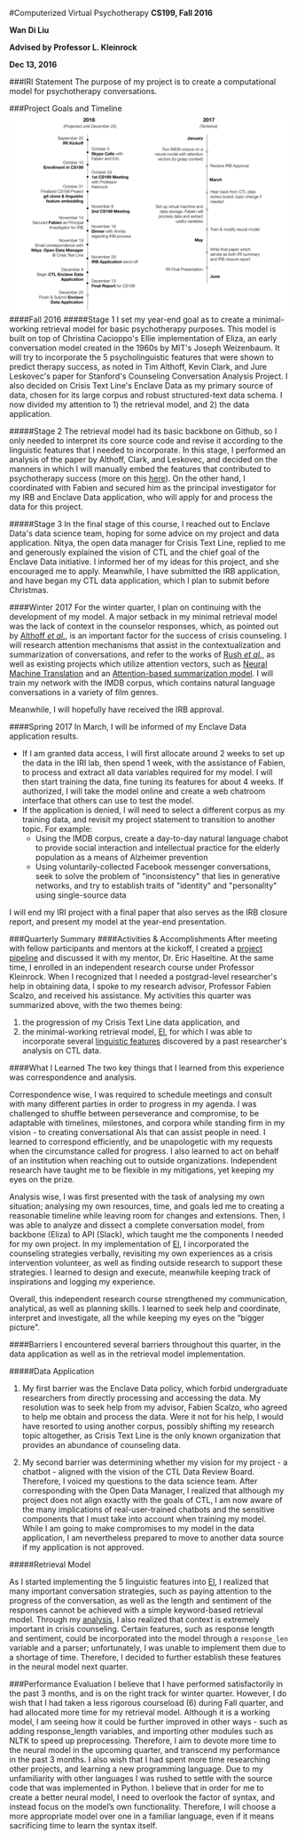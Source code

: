 #Computerized Virtual Psychotherapy
**CS199, Fall 2016**


**Wan Di Liu**


**Advised by Professor L. Kleinrock**


**Dec 13, 2016**


###IRI Statement
The purpose of my project is to create a computational model for psychotherapy conversations.


###Project Goals and Timeline
![Project Timeline Overview](https://github.com/wandiliu/El/blob/master/IRI%20timeline.jpg)
####Fall 2016
#####Stage 1
I set my year-end goal as to create a minimal-working retrieval model for basic psychotherapy purposes. This model is built on top of Christina Cacioppo's Ellie implementation of Eliza, an early conversation model created in the 1960s by MIT's Joseph Weizenbaum. It will try to incorporate the 5 psycholinguistic features that were shown to predict therapy success, as noted in Tim Althoff, Kevin Clark, and Jure Leskovec's paper for Stanford's Counseling Conversation Analysis Project. I also decided on Crisis Text Line's Enclave Data as my primary source of data, chosen for its large corpus and robust structured-text data schema. I now divided my attention to 1) the retrieval model, and 2) the data application.


#####Stage 2
The retrieval model had its basic backbone on Github, so I only needed to interpret its core source code and revise it according to the linguistic features that I needed to incorporate. In this stage, I performed an analysis of the paper by Althoff, Clark, and Leskovec, and decided on the manners in which I will manually embed the features that contributed to psychotherapy success (more on this [here](https://github.com/wandiliu/El/blob/master/plugins/el/README.md)). On the other hand, I coordinated with Fabien and secured him as the principal investigator for my IRB and Enclave Data application, who will apply for and process the data for this project.


#####Stage 3
In the final stage of this course, I reached out to Enclave Data's data science team, hoping for some advice on my project and data application. Nitya, the open data manager for Crisis Text Line, replied to me and generously explained the vision of CTL and the chief goal of the Enclave Data initiative. I informed her of my ideas for this project, and she encouraged me to apply. Meanwhile, I have submitted the IRB application, and have began my CTL data application, which I plan to submit before Christmas.


####Winter 2017
For the winter quarter, I plan on continuing with the development of my model. A major setback in my minimal retrieval model was the lack of context in the counselor responses, which, as pointed out by [Althoff *et al.*](http://timalthoff.com/docs/althoff-2016-mental_health.pdf), is an important factor for the success of crisis counseling. I will research attention mechanisms that assist in the contextualization and summarization of conversations, and refer to the works of [Rush *et al.*](https://arxiv.org/abs/1509.00685v2), as well as existing projects which utilize attention vectors, such as [Neural Machine Translation](https://github.com/tuzhaopeng/NMT) and an [Attention-based summarization model](https://github.com/falcondai/trained-ABS-model). I will train my network with the IMDB corpus, which contains natural language conversations in a variety of film genres. 


Meanwhile, I will hopefully have received the IRB approval. 


####Spring 2017
In March, I will be informed of my Enclave Data application results. 
- If I am granted data access, I will first allocate around 2 weeks to set up the data in the IRI lab, then spend 1 week, with the assistance of Fabien, to process and extract all data variables required for my model. I will then start training the data, fine tuning its features for about 4 weeks. If authorized, I will take the model online and create a web chatroom interface that others can use to test the model.
- If the application is denied, I will need to select a different corpus as my training data, and revisit my project statement to transition to another topic. For example:
  - Using the IMDB corpus, create a day-to-day natural language chabot to provide social interaction and intellectual practice for the elderly population as a means of Alzheimer prevention
  - Using voluntarily-collected Facebook messenger conversations, seek to solve the problem of "inconsistency" that lies in generative networks, and try to establish traits of "identity" and "personality" using single-source data


I will end my IRI project with a final paper that also serves as the IRB closure report, and present my model at the year-end presentation.


###Quarterly Summary
####Activities & Accomplishments 
After meeting with fellow participants and mentors at the kickoff, I created a [project pipeline](https://github.com/wandiliu/El/blob/master/IRI_pipeline.pdf) and discussed it with my mentor, Dr. Eric Haseltine. At the same time, I enrolled in an independent research course under Professor Kleinrock. When I recognized that I needed a postgrad-level researcher's help in obtaining data, I spoke to my research advisor, Professor Fabien Scalzo, and received his assistance. My activities this quarter was summarized above, with the two themes being:
  1.  the progression of my Crisis Text Line data application, and 
  2.  the minimal-working retrieval model, [El](https://github.com/wandiliu/El/tree/master/plugins/el), for which I was able to incorporate several [linguistic features](https://github.com/wandiliu/El/blob/master/plugins/el/README.md) discovered by a past researcher's analysis on CTL data. 


####What I Learned
The two key things that I learned from this experience was correspondence and analysis. 

Correspondence wise, I was required to schedule meetings and consult with many different parties in order to progress in my agenda. I was challenged to shuffle between perseverance and compromise, to be adaptable with timelines, milestones, and corpora while standing firm in my vision - to creating conversational AIs that can assist people in need. I learned to correspond efficiently, and be unapologetic with my requests when the circumstance called for progress. I also learned to act on behalf of an institution when reaching out to outside organizations. Independent research have taught me to be flexible in my mitigations, yet keeping my eyes on the prize. 

Analysis wise, I was first presented with the task of analysing my own situation; analysing my own resources, time, and goals led me to creating a reasonable timeline while leaving room for changes and extensions. Then, I was able to analyze and dissect a complete conversation model, from backbone (Eliza) to API (Slack), which taught me the components I needed for my own project. In my implementation of [El](https://github.com/wandiliu/El/blob/master/plugins/el/el.py), I incorporated the counseling strategies verbally, revisiting my own experiences as a crisis intervention volunteer, as well as finding outside research to support these strategies. I learned to design and execute, meanwhile keeping track of inspirations and logging my experience. 

Overall, this independent research course strengthened my communication, analytical, as well as planning skills. I learned to seek help and coordinate, interpret and investigate, all the while keeping my eyes on the “bigger picture”. 


####Barriers
I encountered several barriers throughout this quarter, in the data application as well as in the retrieval model implementation. 

#####Data Application
  1.  My first barrier was the Enclave Data policy, which forbid undergraduate researchers from directly processing and accessing the data. My resolution was to seek help from my advisor, Fabien Scalzo, who agreed to help me obtain and process the data. Were it not for his help, I would have resorted to using another corpus, possibly shifting my research topic altogether, as Crisis Text Line is the only known organization that provides an abundance of counseling data.

  2.  My second barrier was determining whether my vision for my project - a chatbot - aligned with the vision of the CTL Data Review Board. Therefore, I voiced my questions to the data science team. After corresponding with the Open Data Manager, I realized that although my project does not align exactly with the goals of CTL, I am now aware of the many implications of real-user-trained chatbots and the sensitive components that I must take into account when training my model. While I am going to make compromises to my model in the data application, I am nevertheless prepared to move to another data source if my application is not approved. 

#####Retrieval Model

As I started implementing the 5 linguistic features into [El](https://github.com/wandiliu/El/blob/master/plugins/el/el.py), I realized that many important conversation strategies, such as paying attention to the progress of the conversation, as well as the length and sentiment of the responses cannot be achieved with a simple keyword-based retrieval model. Through my [analysis](https://github.com/wandiliu/El/blob/master/plugins/el/README.md), I also realized that context is extremely important in crisis counseling. Certain features, such as response length and sentiment, could be incorporated into the model through a ```response_len``` variable and a parser; unfortunately, I was unable to implement them due to a shortage of time. Therefore, I decided to further establish these features in the neural model next quarter.

###Performance Evaluation
I believe that I have performed satisfactorily in the past 3 months, and is on the right track for winter quarter. However, I do wish that I had taken a less rigorous courseload (6) during Fall quarter, and had allocated more time for my retrieval model. Although it is a working model, I am seeing how it could be further improved in other ways - such as adding response_length variables, and importing other modules such as NLTK to speed up preprocessing. Therefore, I aim to devote more time to the neural model in the upcoming quarter, and transcend my performance in the past 3 months. I also wish that I had spent more time researching other projects, and learning a new programming language. Due to my unfamiliarity with other languages I was rushed to settle with the source code that was implemented in Python. I believe that in order for me to create a better neural model, I need to overlook the factor of syntax, and instead focus on the model’s own functionality. Therefore, I will choose a more appropriate model over one in a familiar language, even if it means sacrificing time to learn the syntax itself. 


####




